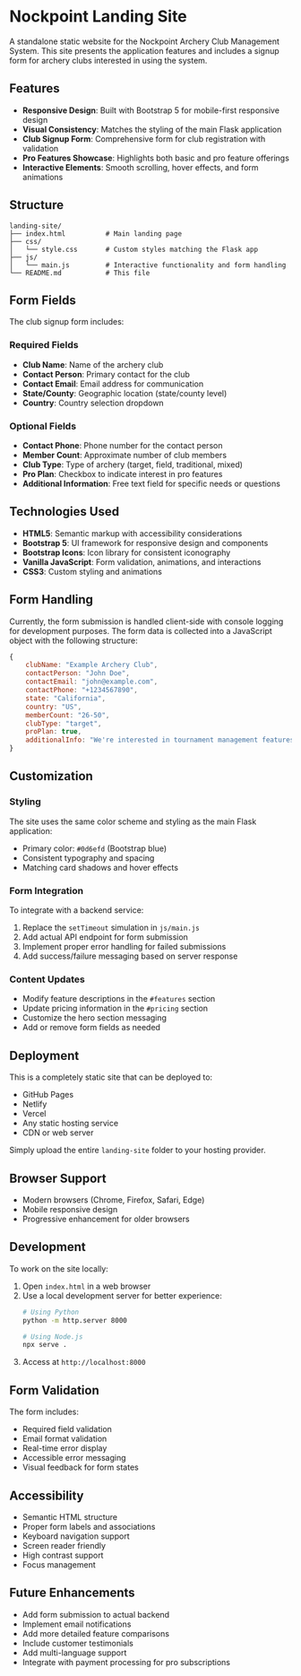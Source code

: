 # Nockpoint Landing Site

A standalone static website for the Nockpoint Archery Club Management System. This site presents the application features and includes a signup form for archery clubs interested in using the system.

## Features

- **Responsive Design**: Built with Bootstrap 5 for mobile-first responsive design
- **Visual Consistency**: Matches the styling of the main Flask application
- **Club Signup Form**: Comprehensive form for club registration with validation
- **Pro Features Showcase**: Highlights both basic and pro feature offerings
- **Interactive Elements**: Smooth scrolling, hover effects, and form animations

## Structure

```
landing-site/
├── index.html          # Main landing page
├── css/
│   └── style.css       # Custom styles matching the Flask app
├── js/
│   └── main.js         # Interactive functionality and form handling
└── README.md           # This file
```

## Form Fields

The club signup form includes:

### Required Fields
- **Club Name**: Name of the archery club
- **Contact Person**: Primary contact for the club
- **Contact Email**: Email address for communication
- **State/County**: Geographic location (state/county level)
- **Country**: Country selection dropdown

### Optional Fields
- **Contact Phone**: Phone number for the contact person
- **Member Count**: Approximate number of club members
- **Club Type**: Type of archery (target, field, traditional, mixed)
- **Pro Plan**: Checkbox to indicate interest in pro features
- **Additional Information**: Free text field for specific needs or questions

## Technologies Used

- **HTML5**: Semantic markup with accessibility considerations
- **Bootstrap 5**: UI framework for responsive design and components
- **Bootstrap Icons**: Icon library for consistent iconography
- **Vanilla JavaScript**: Form validation, animations, and interactions
- **CSS3**: Custom styling and animations

## Form Handling

Currently, the form submission is handled client-side with console logging for development purposes. The form data is collected into a JavaScript object with the following structure:

```javascript
{
    clubName: "Example Archery Club",
    contactPerson: "John Doe",
    contactEmail: "john@example.com",
    contactPhone: "+1234567890",
    state: "California",
    country: "US",
    memberCount: "26-50",
    clubType: "target",
    proPlan: true,
    additionalInfo: "We're interested in tournament management features."
}
```

## Customization

### Styling
The site uses the same color scheme and styling as the main Flask application:
- Primary color: `#0d6efd` (Bootstrap blue)
- Consistent typography and spacing
- Matching card shadows and hover effects

### Form Integration
To integrate with a backend service:
1. Replace the `setTimeout` simulation in `js/main.js`
2. Add actual API endpoint for form submission
3. Implement proper error handling for failed submissions
4. Add success/failure messaging based on server response

### Content Updates
- Modify feature descriptions in the `#features` section
- Update pricing information in the `#pricing` section
- Customize the hero section messaging
- Add or remove form fields as needed

## Deployment

This is a completely static site that can be deployed to:
- GitHub Pages
- Netlify
- Vercel
- Any static hosting service
- CDN or web server

Simply upload the entire `landing-site` folder to your hosting provider.

## Browser Support

- Modern browsers (Chrome, Firefox, Safari, Edge)
- Mobile responsive design
- Progressive enhancement for older browsers

## Development

To work on the site locally:
1. Open `index.html` in a web browser
2. Use a local development server for better experience:
   ```bash
   # Using Python
   python -m http.server 8000
   
   # Using Node.js
   npx serve .
   ```
3. Access at `http://localhost:8000`

## Form Validation

The form includes:
- Required field validation
- Email format validation
- Real-time error display
- Accessible error messaging
- Visual feedback for form states

## Accessibility

- Semantic HTML structure
- Proper form labels and associations
- Keyboard navigation support
- Screen reader friendly
- High contrast support
- Focus management

## Future Enhancements

- Add form submission to actual backend
- Implement email notifications
- Add more detailed feature comparisons
- Include customer testimonials
- Add multi-language support
- Integrate with payment processing for pro subscriptions